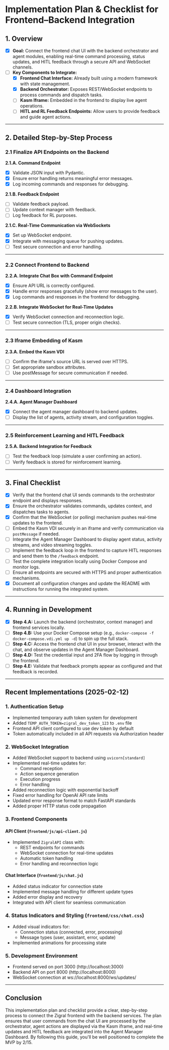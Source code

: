 # Implementation Plan & Checklist for Frontend–Backend Integration

## 1. Overview

- [x] **Goal:** Connect the frontend chat UI with the backend orchestrator and agent modules, enabling real-time command processing, status updates, and HITL feedback through a secure API and WebSocket channels.
- [ ] **Key Components to Integrate:**
  - [x] **Frontend Chat Interface:** Already built using a modern framework with state management.
  - [x] **Backend Orchestrator:** Exposes REST/WebSocket endpoints to process commands and dispatch tasks.
  - [ ] **Kasm Iframe:** Embedded in the frontend to display live agent operations.
  - [ ] **HITL and RL Feedback Endpoints:** Allow users to provide feedback and guide agent actions.

---

## 2. Detailed Step-by-Step Process

### 2.1 Finalize API Endpoints on the Backend

**2.1.A. Command Endpoint**
- [x] Validate JSON input with Pydantic.
- [x] Ensure error handling returns meaningful error messages.
- [x] Log incoming commands and responses for debugging.

**2.1.B. Feedback Endpoint**
- [ ] Validate feedback payload.
- [ ] Update context manager with feedback.
- [ ] Log feedback for RL purposes.

**2.1.C. Real-Time Communication via WebSockets**
- [x] Set up WebSocket endpoint.
- [x] Integrate with messaging queue for pushing updates.
- [ ] Test secure connection and error handling.

---

### 2.2 Connect Frontend to Backend

**2.2.A. Integrate Chat Box with Command Endpoint**
- [x] Ensure API URL is correctly configured.
- [x] Handle error responses gracefully (show error messages to the user).
- [x] Log commands and responses in the frontend for debugging.

**2.2.B. Integrate WebSocket for Real-Time Updates**
- [x] Verify WebSocket connection and reconnection logic.
- [ ] Test secure connection (TLS, proper origin checks).

---

### 2.3 Iframe Embedding of Kasm

**2.3.A. Embed the Kasm VDI**
- [ ] Confirm the iframe's source URL is served over HTTPS.
- [ ] Set appropriate sandbox attributes.
- [ ] Use postMessage for secure communication if needed.

---

### 2.4 Dashboard Integration

**2.4.A. Agent Manager Dashboard**
- [x] Connect the agent manager dashboard to backend updates.
- [ ] Display the list of agents, activity stream, and configuration toggles.

---

### 2.5 Reinforcement Learning and HITL Feedback

**2.5.A. Backend Integration for Feedback**
- [ ] Test the feedback loop (simulate a user confirming an action).
- [ ] Verify feedback is stored for reinforcement learning.

---

## 3. Final Checklist

- [x] Verify that the frontend chat UI sends commands to the orchestrator endpoint and displays responses.
- [x] Ensure the orchestrator validates commands, updates context, and dispatches tasks to agents.
- [x] Confirm that the WebSocket (or polling) mechanism pushes real-time updates to the frontend.
- [ ] Embed the Kasm VDI securely in an iframe and verify communication via `postMessage` if needed.
- [ ] Integrate the Agent Manager Dashboard to display agent status, activity streams, and video streaming toggles.
- [ ] Implement the feedback loop in the frontend to capture HITL responses and send them to the `/feedback` endpoint.
- [ ] Test the complete integration locally using Docker Compose and monitor logs.
- [ ] Ensure all endpoints are secured with HTTPS and proper authentication mechanisms.
- [x] Document all configuration changes and update the README with instructions for running the integrated system.

---

## 4. Running in Development

- [x] **Step 4.A:** Launch the backend (orchestrator, context manager) and frontend services locally.
- [ ] **Step 4.B:** Use your Docker Compose setup (e.g., `docker-compose -f docker-compose.vdi.yml up -d`) to spin up the full stack.
- [ ] **Step 4.C:** Access the frontend chat UI in your browser, interact with the chat, and observe updates in the Agent Manager Dashboard.
- [ ] **Step 4.D:** Test the credential input and 2FA flow by logging in through the frontend.
- [ ] **Step 4.E:** Validate that feedback prompts appear as configured and that feedback is recorded.

---

## Recent Implementations (2025-02-12)

### 1. Authentication Setup
- Implemented temporary auth token system for development
- Added `TEMP_AUTH_TOKEN=zigral_dev_token_123` to `.env` file
- Frontend API client configured to use dev token by default
- Token automatically included in all API requests via Authorization header

### 2. WebSocket Integration
- Added WebSocket support to backend using `uvicorn[standard]`
- Implemented real-time updates for:
  - Command reception
  - Action sequence generation
  - Execution progress
  - Error handling
- Added reconnection logic with exponential backoff
- Fixed error handling for OpenAI API rate limits
- Updated error response format to match FastAPI standards
- Added proper HTTP status code propagation

### 3. Frontend Components
#### API Client (`frontend/js/api-client.js`)
- Implemented `ZigralAPI` class with:
  - REST endpoints for commands
  - WebSocket connection for real-time updates
  - Automatic token handling
  - Error handling and reconnection logic

#### Chat Interface (`frontend/js/chat.js`)
- Added status indicator for connection state
- Implemented message handling for different update types
- Added error display and recovery
- Integrated with API client for seamless communication

### 4. Status Indicators and Styling (`frontend/css/chat.css`)
- Added visual indicators for:
  - Connection status (connected, error, processing)
  - Message types (user, assistant, error, update)
- Implemented animations for processing state

### 5. Development Environment
- Frontend served on port 3000 (http://localhost:3000)
- Backend API on port 8000 (http://localhost:8000)
- WebSocket connection at ws://localhost:8000/ws/updates/

---

## Conclusion

This implementation plan and checklist provide a clear, step-by-step process to connect the Zigral frontend with the backend services. The plan ensures that user commands from the chat UI are processed by the orchestrator, agent actions are displayed via the Kasm iframe, and real-time updates and HITL feedback are integrated into the Agent Manager Dashboard. By following this guide, you'll be well positioned to complete the MVP by 2/15. 